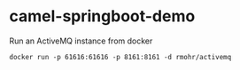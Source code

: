 # camel-springboot-demo

Run an ActiveMQ instance from docker
```
docker run -p 61616:61616 -p 8161:8161 -d rmohr/activemq
```
